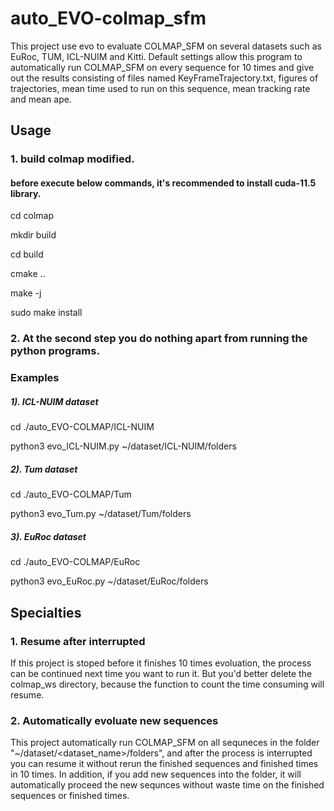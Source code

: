 # auto_EVO-colmap_sfm
This project use evo to evaluate COLMAP_SFM on several datasets such as EuRoc, TUM, ICL-NUIM and Kitti. Default settings allow this program to automatically run COLMAP_SFM on every sequence for 10 times and give out the results consisting of files named KeyFrameTrajectory.txt, figures of trajectories, mean time used to run on this sequence, mean tracking rate and mean ape.
## Usage
### 1. build colmap modified.
#### before execute below commands, it's recommended to install cuda-11.5 library.
cd colmap

mkdir build

cd build

cmake ..

make -j

sudo make install
  
### 2. At the second step you do nothing apart from running the python programs.

### Examples
##### 1). ICL-NUIM dataset
cd ./auto_EVO-COLMAP/ICL-NUIM

python3 evo_ICL-NUIM.py ~/dataset/ICL-NUIM/folders

##### 2). Tum dataset
cd ./auto_EVO-COLMAP/Tum

python3 evo_Tum.py ~/dataset/Tum/folders

##### 3). EuRoc dataset
cd ./auto_EVO-COLMAP/EuRoc

python3 evo_EuRoc.py ~/dataset/EuRoc/folders

## Specialties
### 1. Resume after interrupted
  If this project is stoped before it finishes 10 times evoluation, the process can be continued next time you want to run it. But you'd better delete the colmap_ws directory, because the function to count the time consuming will resume.
### 2. Automatically evoluate new sequences
  This project automatically run COLMAP_SFM on all sequneces in the folder "~/dataset/<dataset_name>/folders", and after the process is interrupted you can resume it without rerun the finished sequences and finished times in 10 times. In addition, if you add new sequences into the folder, it will automatically proceed the new sequnces without waste time on the finished sequences or finished times.
